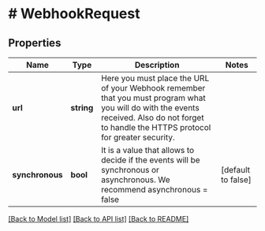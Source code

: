 # # WebhookRequest

## Properties

Name | Type | Description | Notes
------------ | ------------- | ------------- | -------------
**url** | **string** | Here you must place the URL of your Webhook remember that you must program what you will do with the events received. Also do not forget to handle the HTTPS protocol for greater security. |
**synchronous** | **bool** | It is a value that allows to decide if the events will be synchronous or asynchronous. We recommend asynchronous &#x3D; false | [default to false]

[[Back to Model list]](../../README.md#models) [[Back to API list]](../../README.md#endpoints) [[Back to README]](../../README.md)
